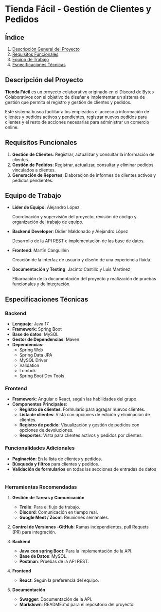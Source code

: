 # Tienda Fácil - Gestión de Clientes y Pedidos

## Índice
1. [Descripción General del Proyecto](#descripción-del-proyecto)
2. [Requisitos Funcionales](#requisitos-funcionales)
3. [Equipo de Trabajo](#equipo-de-trabajo)
4. [Especificaciones Técnicas](#especificaciones-técnicas)

## Descripción del Proyecto

**Tienda Fácil** es un proyecto colaborativo originado en el Discord de Bytes Colaborativos con el objetivo 
de diseñar e implementar un sistema de gestión que permita el registro y gestión de clientes y pedidos.

Este sistema busca facilitar a los empleados el acceso a información de clientes y pedidos activos y pendientes,
registrar nuevos pedidos para clientes y el resto de acciones necesarias para administrar un comercio online.

## Requisitos Funcionales

1. **Gestión de Clientes**: Registrar, actualizar y consultar la información de clientes.
2. **Gestión de Pedidos**: Registrar, actualizar, consultar y eliminar pedidos vinculados a clientes.
3. **Generación de Reportes**: Elaboración de informes de clientes activos y pedidos pendientes.

## Equipo de Trabajo

- **Líder de Equipo**: Alejandro López

    Coordinación y supervisión del proyecto, revisión de código y organización del trabajo de equipo. 

- **Backend Developer**: Didier Maldonado y Alejandro López

    Desarrollo de la API REST e implementación de las base de datos.

- **Frontend**: Martín Canguillén 
    
  Creación de la interfaz de usuario y diseño de una experiencia fluida.

- **Documentación y Testing**: Jacinto Castillo y Luis Martínez

    Elbaroación de la documentación del proyecto y realización de pruebas funcionales y de  integración.

## Especificaciones Técnicas

### Backend

- **Lenguaje**: Java 17
- **Framework**: Spring Boot
- **Base de datos**: MySQL
- **Gestor de Dependencias**: Maven
- **Dependencias**:
  - Spring Web
  - Spring Data JPA
  - MySQL Driver
  - Validation
  - Lombok
  - Spring Boot Dev Tools

### Frontend

- **Framework**: Angular o React, según las habilidades del grupo.
- **Componentes Principales**:
  - **Registro de clientes**: Formulario para agragar nuevos clientes.
  - **Lista de clientes**: Vista con opciones de edición y eliminación de clientes.
  - **Registro de pedido**: Visualización y gestión de pedidos con opciones de devoluciones.
  - **Resportes**: Vista para clientes activos y pedidos por clientes.

### Funcionalidades Adicionales

- **Paginación**: En la lista de clientes y pedidos.
- **Búsqueda y filtros** para clientes y pedidos.
- **Validación de formularios** en todas las secciones de entradas de datos .


### Herramientas Recomendadas

1. **Gestión de Tareas y Comunicación**

   - **Trello**: Para el flujo de trabajo.
   - **Discord**: Comunicación en tiempo real.
   - **Google Meet / Zoom**: Reuniones semanales.

2. **Control de Versiones** -**GitHub**: Ramas independientes, pull Requets (PR) para integración.

3. **Backend**

   - **Java con spring Boot**: Para la implementación de la API.
   - **Base de Datos**: MySQL.
   - **Postman**: Pruebas de la API REST.

4. **Frontend**

   - **React**: Según la preferencia del equipo.

5. **Documentación**
   - **Swagger**: Documentación de la API.
   - **Markdown**: README.md para el repositorio del proyecto.

<!--
### Requisitos del proyecto

- **Equipos de trabajo**: Un lider de equipo es responsable de la coordinación.
- **Gestión de tareas**: Uso de un tablero de tareas en **Trello** para el seguimiento y orgabización.
- **Contro de versiones**: Repsoitorio en **GitHub** con ramas independientes para cada desarrollador
- **Acceso coordinadores**: Chantal y Jorge deben de tener acceso al trablero y repositorio de gitHub.

### Tecnologías recomendadas

- **Backend**: Java con Spring Boot y base de datos MySql o PostgreSQL.
- **Frontend**: Angular o React.
- **Documentación**: Markdown (para el archivo `README.md´.) y **Swagger** (para la documentación de la API).

## Roadmap

### Fase 1: Planificacion y Configuración

- **Reunión de inicio**: Asiganr roles y definir expectativas.
- **Configuracion de Trello**: Organizar tareas en columnas de flujo de trabajo ("To Do", "In Review", "Done").
- **Configuración de Github**: Crear ramas de desarrollo y establecer reglas de distribución.
- **Documentacón inicila**: Crear este archivo README.md con la descripción del proyecto.

### Fase 2: desarrollo del Backend

- **Modelo y Controladores del Clientes**: Crear el modelo y endpoints de clientes.
- **Modelo y Controladores de pedidos**: Crear el modelo y endpoints de pedidos.
- **Reportes**: Implementar endpoints para reportes de clientes activos y pedidos pendientes.
- **Pruebas**: Realizar pruebas de la API y base de datos (unitarias e integración).

### Fase 3: Desarrollo del Frontend

- **Interfaz de Cliente**: Crear componentes de registro y lista de clientes.
- **Interfaz de Pedido**: Crear componentes de registro y lista de pedidos.
- **Vista de Reportes**: Implementar visualización de reportes.
- **Integración API**: Conectar los componentes del frontend con los endpoints del backend.

## Instalción y Configuración Inicial

1. **Clonar el repositorio**:

```bash

     git clone https://github.com/usuario/repositorio.git
     cd repositorio.........
```
-->